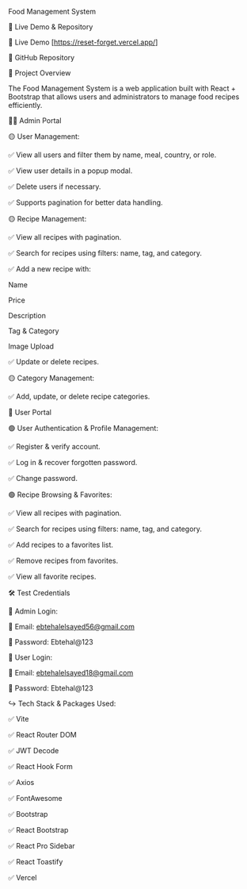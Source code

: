 Food Management System

🚀 Live Demo & Repository

🔗 Live Demo [https://reset-forget.vercel.app/]

🔗 GitHub Repository

📎 Project Overview

The Food Management System is a web application built with React + Bootstrap that allows users and administrators to manage food recipes efficiently.

👨‍💼 Admin Portal

🟡 User Management:

✅ View all users and filter them by name, meal, country, or role.

✅ View user details in a popup modal.

✅ Delete users if necessary.

✅ Supports pagination for better data handling.

🟡 Recipe Management:

✅ View all recipes with pagination.

✅ Search for recipes using filters: name, tag, and category.

✅ Add a new recipe with:

Name

Price

Description

Tag & Category

Image Upload

✅ Update or delete recipes.

🟡 Category Management:

✅ Add, update, or delete recipe categories.

👤 User Portal

🟢 User Authentication & Profile Management:

✅ Register & verify account.

✅ Log in & recover forgotten password.

✅ Change password.

🟢 Recipe Browsing & Favorites:

✅ View all recipes with pagination.

✅ Search for recipes using filters: name, tag, and category.

✅ Add recipes to a favorites list.

✅ Remove recipes from favorites.

✅ View all favorite recipes.

🛠 Test Credentials

🔑 Admin Login:

📧 Email: ebtehalelsayed56@gmail.com

🔑 Password: Ebtehal@123

🔑 User Login:

📧 Email: ebtehalelsayed18@gmail.com

🔑 Password: Ebtehal@123

↪️ Tech Stack & Packages Used:

✅ Vite

✅ React Router DOM

✅ JWT Decode

✅ React Hook Form

✅ Axios

✅ FontAwesome

✅ Bootstrap

✅ React Bootstrap

✅ React Pro Sidebar

✅ React Toastify

✅ Vercel
